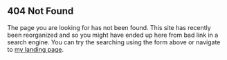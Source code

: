 <!--
.. title: 404 Not Found
.. hidetitle: True
.. slug: 404
.. date: 2019-10-15 15:23:11 UTC+01:00
.. tags: 
.. category: 
.. link: 
.. description: Can't find what you are looking for?
.. type: text
.. jumbotron_color: #095c9f
.. jumbotron: Oops! Something is not right.
.. jumbotron_text:  
.. jumbotron_light: True
-->

## 404 Not Found

The page you are looking for has not been found. This site has recently been reorganized
and so you might have ended up here from bad link in a search engine.  You can try
the searching using the form above or navigate to [my landing page](/).

 